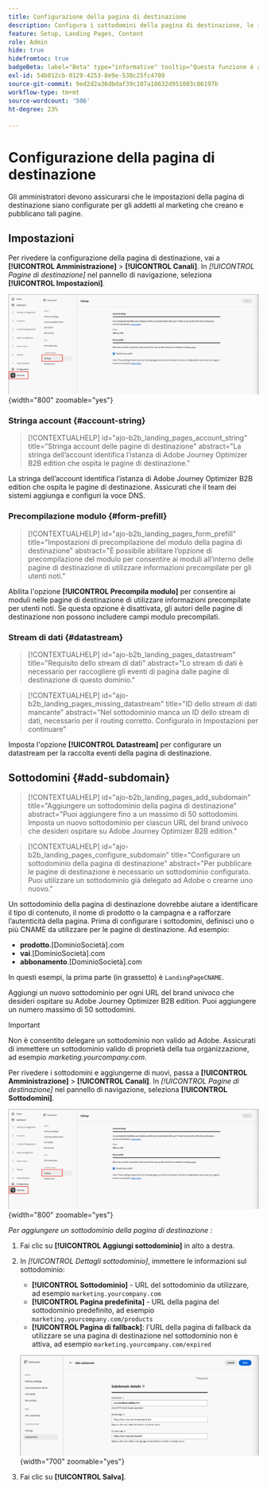 ```yaml
---
title: Configurazione della pagina di destinazione
description: Configura i sottodomini della pagina di destinazione, le impostazioni di precompilazione dei moduli e gli stream di dati per abilitare la pubblicazione di pagine web di Campaign in Journey Optimizer B2B edition.
feature: Setup, Landing Pages, Content
role: Admin
hide: true
hidefromtoc: true
badgeBeta: label="Beta" type="informative" tooltip="Questa funzione è attualmente in versione beta limitata"
exl-id: 54b812cb-0129-4253-8e9e-538c25fc4709
source-git-commit: 9ed2d2a36dbdaf39c107a18632d951003c86197b
workflow-type: tm+mt
source-wordcount: '506'
ht-degree: 23%

---
```


# Configurazione della pagina di destinazione

Gli amministratori devono assicurarsi che le impostazioni della pagina di destinazione siano configurate per gli addetti al marketing che creano e pubblicano tali pagine.

## Impostazioni

Per rivedere la configurazione della pagina di destinazione, vai a **[!UICONTROL Amministrazione]** > **[!UICONTROL Canali]**. In _[!UICONTROL Pagine di destinazione]_ nel pannello di navigazione, seleziona **[!UICONTROL Impostazioni]**.

![Impostazioni pagina di destinazione](./assets/config-landing-pages-settings.png){width="800" zoomable="yes"}

### Stringa account {#account-string}

>[!CONTEXTUALHELP]
>id="ajo-b2b_landing_pages_account_string"
>title="Stringa account delle pagine di destinazione"
>abstract="La stringa dell’account identifica l’istanza di Adobe Journey Optimizer B2B edition che ospita le pagine di destinazione."

La stringa dell’account identifica l’istanza di Adobe Journey Optimizer B2B edition che ospita le pagine di destinazione. Assicurati che il team dei sistemi aggiunga e configuri la voce DNS.

### Precompilazione modulo {#form-prefill}

>[!CONTEXTUALHELP]
>id="ajo-b2b_landing_pages_form_prefill"
>title="Impostazioni di precompilazione del modulo della pagina di destinazione"
>abstract="È possibile abilitare l’opzione di precompilazione del modulo per consentire ai moduli all’interno delle pagine di destinazione di utilizzare informazioni precompilate per gli utenti noti."

Abilita l&#39;opzione **[!UICONTROL Precompila modulo]** per consentire ai moduli nelle pagine di destinazione di utilizzare informazioni precompilate per utenti noti. Se questa opzione è disattivata, gli autori delle pagine di destinazione non possono includere campi modulo precompilati.

### Stream di dati {#datastream}

>[!CONTEXTUALHELP]
>id="ajo-b2b_landing_pages_datastream"
>title="Requisito dello stream di dati"
>abstract="Lo stream di dati è necessario per raccogliere gli eventi di pagina dalle pagine di destinazione di questo dominio."

>[!CONTEXTUALHELP]
>id="ajo-b2b_landing_pages_missing_datastream"
>title="ID dello stream di dati mancante"
>abstract="Nel sottodominio manca un ID dello stream di dati, necessario per il routing corretto. Configuralo in Impostazioni per continuare"

Imposta l&#39;opzione **[!UICONTROL Datastream]** per configurare un datastream per la raccolta eventi della pagina di destinazione.

## Sottodomini {#add-subdomain}

>[!CONTEXTUALHELP]
>id="ajo-b2b_landing_pages_add_subdomain"
>title="Aggiungere un sottodominio della pagina di destinazione"
>abstract="Puoi aggiungere fino a un massimo di 50 sottodomini. Imposta un nuovo sottodominio per ciascun URL del brand univoco che desideri ospitare su Adobe Journey Optimizer B2B edition."

>[!CONTEXTUALHELP]
>id="ajo-b2b_landing_pages_configure_subdomain"
>title="Configurare un sottodominio della pagina di destinazione"
>abstract="Per pubblicare le pagine di destinazione è necessario un sottodominio configurato. Puoi utilizzare un sottodominio già delegato ad Adobe o crearne uno nuovo."

Un sottodominio della pagina di destinazione dovrebbe aiutare a identificare il tipo di contenuto, il nome di prodotto o la campagna e a rafforzare l’autenticità della pagina. Prima di configurare i sottodomini, definisci uno o più CNAME da utilizzare per le pagine di destinazione. Ad esempio:

* **prodotto**.[DominioSocietà].com
* **vai**.[DominioSocietà].com
* **abbonamento**.[DominioSocietà].com

In questi esempi, la prima parte (in grassetto) è `LandingPageCNAME`.

Aggiungi un nuovo sottodominio per ogni URL del brand univoco che desideri ospitare su Adobe Journey Optimizer B2B edition. Puoi aggiungere un numero massimo di 50 sottodomini.

>[!IMPORTANT]
>
>Non è consentito delegare un sottodominio non valido ad Adobe. Assicurati di immettere un sottodominio valido di proprietà della tua organizzazione, ad esempio _marketing.yourcompany.com_.

Per rivedere i sottodomini e aggiungerne di nuovi, passa a **[!UICONTROL Amministrazione]** > **[!UICONTROL Canali]**. In _[!UICONTROL Pagine di destinazione]_ nel pannello di navigazione, seleziona **[!UICONTROL Sottodomini]**.

![Sottodomini della pagina di destinazione](./assets/config-landing-pages-settings.png){width="800" zoomable="yes"}

_Per aggiungere un sottodominio della pagina di destinazione :_

1. Fai clic su **[!UICONTROL Aggiungi sottodominio]** in alto a destra.

1. In _[!UICONTROL Dettagli sottodominio]_, immettere le informazioni sul sottodominio:

   * **[!UICONTROL Sottodominio]** - URL del sottodominio da utilizzare, ad esempio `marketing.yourcompany.com`
   * **[!UICONTROL Pagina predefinita]** - URL della pagina del sottodominio predefinito, ad esempio `marketing.yourcompany.com/products`
   * **[!UICONTROL Pagina di fallback]**: l&#39;URL della pagina di fallback da utilizzare se una pagina di destinazione nel sottodominio non è attiva, ad esempio `marketing.yourcompany.com/expired`

   ![Aggiungi sottodominio della pagina di destinazione](./assets/config-landing-pages-add-subdomain.png){width="700" zoomable="yes"}

1. Fai clic su **[!UICONTROL Salva]**.

